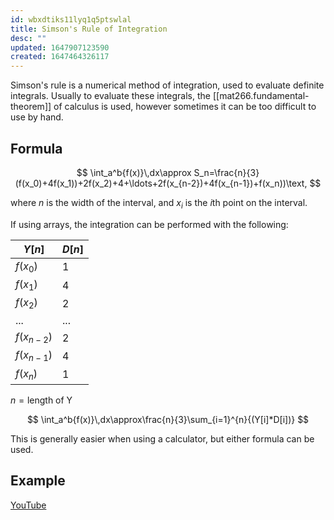 ```yaml
---
id: wbxdtiks11lyq1q5ptswlal
title: Simson's Rule of Integration
desc: ""
updated: 1647907123590
created: 1647464326117
---
```


Simson's rule is a numerical method of integration, used to evaluate definite integrals. Usually to evaluate these integrals, the [[mat266.fundamental-theorem]] of calculus is used, however sometimes it can be too difficult to use by hand.

## Formula

$$
\int_a^b{f(x)}\,dx\approx S_n=\frac{n}{3}(f(x_0)+4f(x_1))+2f(x_2)+4+\ldots+2f(x_{n-2})+4f(x_{n-1})+f(x_n))\text,
$$

where $n$ is the width of the interval, and $x_i$ is the $i$th point on the interval.

If using arrays, the integration can be performed with the following:

| $Y[n]$       | $D[n]$ |
| ------------ | ------ |
| $f(x_0)$     | 1      |
| $f(x_1)$     | 4      |
| $f(x_2)$     | 2      |
| $...$        | $...$  |
| $f(x_{n-2})$ | 2      |
| $f(x_{n-1})$ | 4      |
| $f(x_n)$     | 1      |

$n=\text{length of Y}$

$$
\int_a^b{f(x)}\,dx\approx\frac{n}{3}\sum_{i=1}^{n}{(Y[i]*D[i])}
$$

This is generally easier when using a calculator, but either formula can be used.

## Example

[YouTube](https://youtu.be/7EqRRuh-5Lk)
